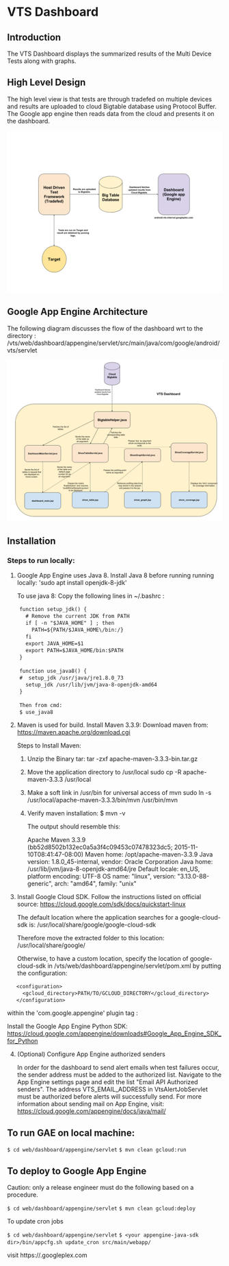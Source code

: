 # VTS Dashboard

## Introduction

The VTS Dashboard displays the summarized results of the Multi Device Tests along with graphs.

## High Level Design

The high level view is that tests are through tradefed on multiple devices and results are uploaded to cloud Bigtable
database using Protocol Buffer. The Google app engine then reads data from the cloud and presents it on the dashboard.

![alt tag](high_level_design.png)

## Google App Engine Architecture

The following diagram discusses the flow of the dashboard wrt to the directory :
/vts/web/dashboard/appengine/servlet/src/main/java/com/google/android/vts/servlet

![alt tag](google_app_engine_architecture.png)

## Installation

### Steps to run locally:

1. Google App Engine uses Java 8. Install Java 8 before running running locally:
   'sudo apt install openjdk-8-jdk'

   To use java 8:
   Copy the following lines in ~/.bashrc :

```
    function setup_jdk() {
      # Remove the current JDK from PATH
      if [ -n "$JAVA_HOME" ] ; then
        PATH=${PATH/$JAVA_HOME\/bin:/}
      fi
      export JAVA_HOME=$1
      export PATH=$JAVA_HOME/bin:$PATH
    }

    function use_java8() {
    #  setup_jdk /usr/java/jre1.8.0_73
      setup_jdk /usr/lib/jvm/java-8-openjdk-amd64
    }

    Then from cmd:
    $ use_java8
```

2. Maven is used for build. Install Maven 3.3.9:
   Download maven from:
   https://maven.apache.org/download.cgi

   Steps to Install Maven:
   1) Unzip the Binary tar:
      tar -zxf apache-maven-3.3.3-bin.tar.gz

   2) Move the application directory to /usr/local
      sudo cp -R apache-maven-3.3.3 /usr/local

   3) Make a soft link in /usr/bin for universal access of mvn
      sudo ln -s /usr/local/apache-maven-3.3.3/bin/mvn /usr/bin/mvn

   4) Verify maven installation:
      $ mvn -v

      The output should resemble this:

      Apache Maven 3.3.9 (bb52d8502b132ec0a5a3f4c09453c07478323dc5; 2015-11-10T08:41:47-08:00)
      Maven home: /opt/apache-maven-3.3.9
      Java version: 1.8.0_45-internal, vendor: Oracle Corporation
      Java home: /usr/lib/jvm/java-8-openjdk-amd64/jre
      Default locale: en_US, platform encoding: UTF-8
      OS name: "linux", version: "3.13.0-88-generic", arch: "amd64", family: "unix"

3. Install Google Cloud SDK. Follow the instructions listed on official source:
   https://cloud.google.com/sdk/docs/quickstart-linux

   The default location where the application searches for a google-cloud-sdk is:
   /usr/local/share/google/google-cloud-sdk

   Therefore move the extracted folder to this location: /usr/local/share/google/

   Otherwise, to have a custom location, specify the location of
   google-cloud-sdk in /vts/web/dashboard/appengine/servlet/pom.xml by putting the configuration:

```
   <configuration>
     <gcloud_directory>PATH/TO/GCLOUD_DIRECTORY</gcloud_directory>
   </configuration>
```
   within the 'com.google.appengine' plugin tag :

   Install the Google App Engine Python SDK:
   https://cloud.google.com/appengine/downloads#Google_App_Engine_SDK_for_Python

4. (Optional) Configure App Engine authorized senders

   In order for the dashboard to send alert emails when test failures occur, the
   sender address must be added to the authorized list. Navigate to the App Engine
   settings page and edit the list "Email API Authorized senders". The address
   VTS_EMAIL_ADDRESS in VtsAlertJobServlet must be authorized before alerts will
   successfully send. For more information about sending mail on App Engine, visit:
   https://cloud.google.com/appengine/docs/java/mail/

## To run GAE on local machine:

`$ cd web/dashboard/appengine/servlet`
`$ mvn clean gcloud:run`

## To deploy to Google App Engine

Caution: only a release engineer must do the following based on a procedure.

`$ cd web/dashboard/appengine/servlet`
`$ mvn clean gcloud:deploy`

To update cron jobs

`$ cd web/dashboard/appengine/servlet`
`$ <your appengine-java-sdk dir>/bin/appcfg.sh update_cron src/main/webapp/`

visit https://<YOUR-PROJECT-NAME>.googleplex.com
